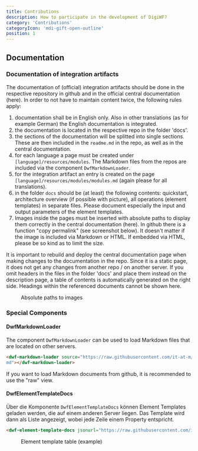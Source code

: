 ```yaml
---
title: Contributions
description: How to participate in the development of DigiWF?
category: 'Contributions'
categoryIcon: 'mdi-gift-open-outline'
position: 1
---
```


## Documentation

### Documentation of integration artifacts

The documentation of (official) integration artifacts should be done in the respective repository in github and in the official central documentation (here). In order to not have to maintain content twice, the following rules apply:

1. documentation shall be in English only. Also in other translations (as for example German) the English documentation is integrated.
2. the documentation is located in the respective repo in the folder 'docs'.
3. the sections of the documentation will be splitted into single sections. These are then included in the `readme.md` in the repo, as well as in the central documentation.
4. for each language a page must be created under `[language]/resources/modules`. The Markdown files from the repos are included via the component `DwfMarkdownLoader`.
5. for the integration artifact an entry is created on the page `[language]/resources/modules/modules.md` (again please for all translations).
6. in the folder `docs` should be (at least) the following contents: quickstart, architecture overview (if possible with picture), all
   operations (element templates) in separate files. Please document especially the input and output parameters of the element templates.
7. Images inside the pages must be inserted with absolute paths to display them correctly in the central documentation (here). In github there is a function "copy permalink" (see screenshot below). It doesn't matter if the image is included via Markdown or HTML. If embedded via HTML, please be so kind as to limit the size.

<v-alert color="red darken-1" border="left" elevation="2" colored-border icon="mdi-robot-angry">
It is important to rebuild and deploy the central documentation page when making changes to the documentation in the repo. Since it is a static page, it does not get any changes from another repo / on another server.
</v-alert>
<v-alert color="yellow darken-1" border="left" elevation="2" colored-border icon="mdi-robot-confused">
If you omit headers in the files in the folder 'docs' and place them instead on the description page, a table of contents is automatically generated on the right side. Headings within the referenced documents cannot be shown here.
</v-alert>

<figure>
<v-img alt="It is shown where on github the button is located to copy absolute links to images. (screenshot)" contain 
max-width="960" 
src="images/ecosystem/contribution/github_file_link.png" 
lazy-src="images/ecosystem/contribution/preview_github_file_link.png" ></v-img>
<figcaption>Absolute paths to images</figcaption>
</figure>

### Special Components

#### DwfMarkdownLoader

The component `DwfMarkdownLoader` can be used to load Markdown files that are located on other servers.

``` html
<dwf-markdown-loader source="https://raw.githubusercontent.com/it-at-m/digiwf-s3-integration/dev/README.
md"></dwf-markdown-loader>
```

If you want to load Markdown documents from github, it is recommended to use the "raw" view. 

#### DwfElementTemplateDocs

Über die Komponente `DwfElementTemplateDocs` können Element Templates geladen werden, die auf einem anderen Server liegen. Das Template wird dann als Liste angezeigt, wobei jede Zeile einem Property entspricht.

``` html
<dwf-element-template-docs jsonurl="https://raw.githubusercontent.com/it-at-m/digiwf-email-integration/dev/docs/sendMail.json"></dwf-element-template-docs>
```

<figure>
<v-img alt="It is shown how the display of the element templates looks like in the docs. (Screenshot)" contain 
max-width="960" 
src="images/ecosystem/contribution/element_template_table.png" 
lazy-src="images/ecosystem/contribution/preview_element_template_table.png" ></v-img>
<figcaption>Element template table (example)</figcaption>
</figure>